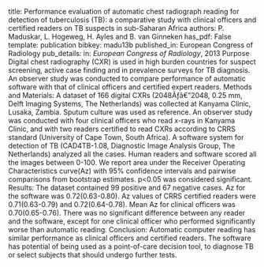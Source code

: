 title: Performance evaluation of automatic chest radiograph reading for detection of tuberculosis (TB): a comparative study with clinical officers and certified readers on TB suspects in sub-Saharan Africa
authors: P. Maduskar, L. Hogeweg, H. Ayles and B. van Ginneken
has_pdf: False
template: publication
bibkey: madu13b
published_in: European Congress of Radiology
pub_details: in: <i>European Congress of Radiology</i>, 2013
Purpose Digital chest radiography (CXR) is used in high burden countries for suspect screening, active case finding and in prevalence surveys for TB diagnosis. An observer study was conducted to compare performance of automatic software with that of clinical officers and certified expert readers. Methods and Materials: A dataset of 166 digital CXRs (2048Ãƒâ€”2048, 0.25 mm, Delft Imaging Systems, The Netherlands) was collected at Kanyama Clinic, Lusaka, Zambia. Sputum culture was used as reference. An observer study was conducted with four clinical officers who read x-rays in Kanyama Clinic, and with two readers certified to read CXRs according to CRRS standard (University of Cape Town, South Africa). A software system for detection of TB (CAD4TB-1.08, Diagnostic Image Analysis Group, The Netherlands) analyzed all the cases. Human readers and software scored all the images between 0-100. We report area under the Receiver Operating Characteristics curve(Az) with 95% confidence intervals and pairwise comparisons from bootstrap estimates. p<0.05 was considered significant. Results: The dataset contained 99 positive and 67 negative cases. Az for the software was 0.72(0.63-0.80). Az values of CRRS certified readers were 0.71(0.63-0.79) and 0.72(0.64-0.78). Mean Az for clinical officers was 0.70(0.65-0.76). There was no significant difference between any reader and the software, except for one clinical officer who performed significantly worse than automatic reading. Conclusion: Automatic computer reading has similar performance as clinical officers and certified readers. The software has potential of being used as a point-of-care decision tool, to diagnose TB or select subjects that should undergo further tests.

